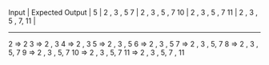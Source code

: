 Input  | Expected Output     |
  5    |  2 , 3 , 5
  7    |  2 , 3 , 5 , 7 
  10   |  2 , 3 , 5 , 7
  11   |  2 , 3 , 5 , 7, 11  | 


------------------------------------

  2 => 2
  3 => 2 , 3
  4 => 2 , 3
  5 => 2 , 3 , 5
  6 => 2 , 3 , 5 
  7 => 2 , 3 , 5, 7
  8 => 2 , 3 , 5, 7
  9 => 2 , 3 , 5, 7
  10 => 2 , 3 , 5, 7
  11 => 2 , 3 , 5, 7 , 11
